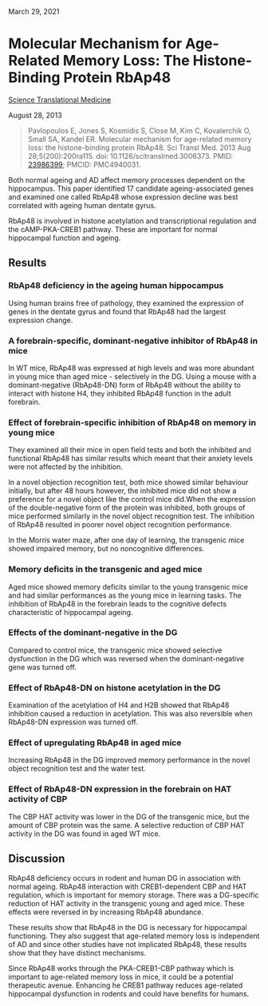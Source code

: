 March 29, 2021

# Molecular Mechanism for Age-Related Memory Loss: The Histone-Binding Protein RbAp48

[Science Translational Medicine](https://doi.org/10.1126/scitranslmed.3006373)

August 28, 2013

> Pavlopoulos E, Jones S, Kosmidis S, Close M, Kim C, Kovalerchik O, Small SA,
> Kandel ER. Molecular mechanism for age-related memory loss: the
> histone-binding protein RbAp48. Sci Transl Med. 2013 Aug 28;5(200):200ra115.
> doi: 10.1126/scitranslmed.3006373. PMID:
> [23986399](https://pubmed.ncbi.nlm.nih.gov/23986399); PMCID: PMC4940031.

Both normal ageing and AD affect memory processes dependent on the hippocampus.
This paper identified 17 candidate ageing-associated genes and examined one
called RbAp48 whose expression decline was best correlated with ageing human
dentate gyrus.

RbAp48 is involved in histone acetylation and transcriptional regulation and the
cAMP-PKA-CREB1 pathway. These are important for normal hippocampal function and
ageing.

## Results

### RbAp48 deficiency in the ageing human hippocampus

Using human brains free of pathology, they examined the expression of genes in
the dentate gyrus and found that RbAp48 had the largest expression change.

### A forebrain-specific, dominant-negative inhibitor of RbAp48 in mice

In WT mice, RbAp48 was expressed at high levels and was more abundant in young
mice than aged mice - selectively in the DG. Using a mouse with a
dominant-negative (RbAp48-DN) form of RbAp48 without the ability to interact with histone
H4, they inhibited RbAp48 function in the adult forebrain.

### Effect of forebrain-specific inhibition of RbAp48 on memory in young mice

They examined all their mice in open field tests and both the inhibited and
functional RbAp48 has similar results which meant that their anxiety levels were
not affected by the inhibition.

In a novel objection recognition test, both mice showed similar behaviour
initially, but after 48 hours however, the inhibited mice did not show a
preference for a novel object like the control mice did.When the expression of
the double-negative form of the protein was inhibited, both groups of mice
performed similarly in the novel object recognition test. The inhibition of
RbAp48 resulted in poorer novel object recognition performance.

In the Morris water maze, after one day of learning, the transgenic mice showed
impaired memory, but no noncognitive differences.

### Memory deficits in the transgenic and aged mice

Aged mice showed memory deficits similar to the young transgenic mice and had
similar performances as the young mice in learning tasks. The inhibition of
RbAp48 in the forebrain leads to the cognitive defects characteristic of
hippocampal ageing.

### Effects of the dominant-negative in the DG

Compared to control mice, the transgenic mice showed selective dysfunction in
the DG which was reversed when the dominant-negative gene was turned off.

### Effect of RbAp48-DN on histone acetylation in the DG

Examination of the acetylation of H4 and H2B showed that RbAp48 inhibition
caused a reduction in acetylation. This was also reversible when RbAp48-DN
expression was turned off.

### Effect of upregulating RbAp48 in aged mice

Increasing RbAp48 in the DG improved memory performance in the novel object
recognition test and the water test.

### Effect of RbAp48-DN expression in the forebrain on HAT activity of CBP

The CBP HAT activity was lower in the DG of the transgenic mice, but the amount
of CBP protein was the same. A selective reduction of CBP HAT activity in the DG
was found in aged WT mice.

## Discussion

RbAp48 deficiency occurs in rodent and human DG in association with normal
ageing. RbAp48 interaction with CREB1-dependent CBP and HAT regulation, which is
important for memory storage. There was a DG-specific reduction of HAT activity
in the transgenic young and aged mice. These effects were reversed in by
increasing RbAp48 abundance.

These results show that RbAp48 in the DG is necessary for hippocampal
functioning. They also suggest that age-related memory loss is independent of
AD and since other studies have not implicated RbAp48, these results show that
they have distinct mechanisms.

Since RbAp48 works through the PKA-CREB1-CBP pathway which is important to
age-related memory loss in mice, it could be a potential therapeutic avenue.
Enhancing he CREB1 pathway reduces age-related hippocampal dysfunction in
rodents and could have benefits for humans.
